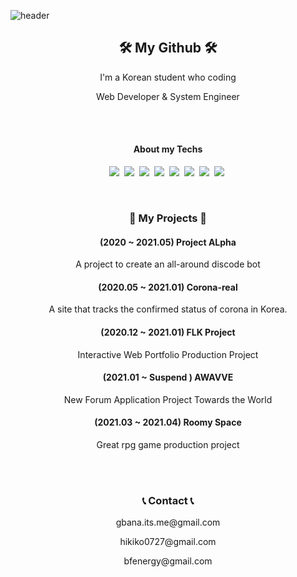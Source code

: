 ![header](https://capsule-render.vercel.app/api?type=soft&color=auto&height=150&section=header&text=GBANA&fontSize=70&animation=twinkling)

<h2 align="center">🛠  My Github  🛠</h2>

<p align="center">I'm a Korean student who coding</p>
<p align="center">Web Developer & System Engineer</p>
<br/>
<br/>

<h4 align="center">About my Techs</h4>

<p align="center">
  <img src="https://img.shields.io/badge/Java-007396?style=flat-square&logo=Java&logoColor=white"/></a>&nbsp 
  <img src="https://img.shields.io/badge/JavaScript-F7DF1E?style=flat-square&logo=JavaScript&logoColor=white"/></a>&nbsp 
  <img src="https://img.shields.io/badge/React-61DAFB?style=flat-square&logo=React&logoColor=white"/></a>&nbsp 
  <img src="https://img.shields.io/badge/HTML5-E34F26?style=flat-square&logo=HTML5&logoColor=white"/></a>&nbsp 
  <img src="https://img.shields.io/badge/css-1572B6?style=flat-square&logo=css3&logoColor=white"/></a>&nbsp 
  <img src="https://img.shields.io/badge/C++-00599C?style=flat-square&logo=C%2B%2B&logoColor=white"/></a>&nbsp 
  <img src="https://img.shields.io/badge/C-A8B9CC?style=flat-square&logo=C&logoColor=white"/></a>&nbsp 
  <img src="https://img.shields.io/badge/Mysql-E6B91E?style=flat-square&logo=MySql&logoColor=white"/></a>&nbsp 
</p>


<br>
  <h3 align="center"> 🏬  My Projects 🏬 </h3>
  <h4 align="center">(2020    ~ 2021.05) Project ALpha </h4>
  <p align="center">A project to create an all-around discode bot</p>
  <h4 align="center">(2020.05 ~ 2021.01) Corona-real </h4>
  <p align="center">A site that tracks the confirmed status of corona in Korea.</p>
  <h4 align="center">(2020.12 ~ 2021.01) FLK Project </h4>
  <p align="center">Interactive Web Portfolio Production Project</p>
  <h4 align="center">(2021.01 ~ Suspend ) AWAVVE </h4>
  <p align="center">New Forum Application Project Towards the World</p>
  <h4 align="center">(2021.03 ~ 2021.04) Roomy Space </h4>
  <p align="center">Great rpg game production project</p>
</br>

<br>
  <h3 align="center">📞 Contact 📞</h3>
  <p align="center">gbana.its.me@gmail.com</p>
  <p align="center">hikiko0727@gmail.com</p>
  <p align="center">bfenergy@gmail.com</p>
